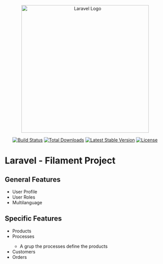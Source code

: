 <p align="center"><a href="https://laravel.com" target="_blank"><img src="https://raw.githubusercontent.com/laravel/art/master/logo-lockup/5%20SVG/2%20CMYK/1%20Full%20Color/laravel-logolockup-cmyk-red.svg" width="400" alt="Laravel Logo"></a></p>

<p align="center">
<a href="https://travis-ci.org/laravel/framework"><img src="https://travis-ci.org/laravel/framework.svg" alt="Build Status"></a>
<a href="https://packagist.org/packages/laravel/framework"><img src="https://img.shields.io/packagist/dt/laravel/framework" alt="Total Downloads"></a>
<a href="https://packagist.org/packages/laravel/framework"><img src="https://img.shields.io/packagist/v/laravel/framework" alt="Latest Stable Version"></a>
<a href="https://packagist.org/packages/laravel/framework"><img src="https://img.shields.io/packagist/l/laravel/framework" alt="License"></a>
</p>

#  Laravel - Filament Project

## General Features
<ul>
  <li>User Profile</li>
  <li>User Roles</li>
  <li>Multilanguage</li>
</ul>

## Specific Features
<ul>
  <li>Products</li>
  <li>Processes </li>
    <ul>
      <li>A grup the processes define the products</li>
    </ul>
  <li>Customers</li>
  <li>Orders</li>
</ul>

